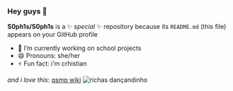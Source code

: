 ### Hey guys 👋


**S0ph1s/S0ph1s** is a ✨ _special_ ✨ repository because its `README.md` (this file) appears on your GitHub profile

- 🔭 I’m currently working on school projects
- 😄 Pronouns: she/her
- ⚡ Fun fact: i'm crhistian

*and i love this*: [qsmp wiki](https://qsmp.fandom.com/pt-br/wiki/QSMP_Wiki)
![richas dançandinho](https://pin.it/6B8jTTk)
